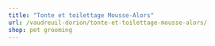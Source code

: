 ```yaml
---
title: "Tonte et toilettage Mousse-Alors"
url: /vaudreuil-dorion/tonte-et-toilettage-mousse-alors/
shop: pet grooming
---
```

